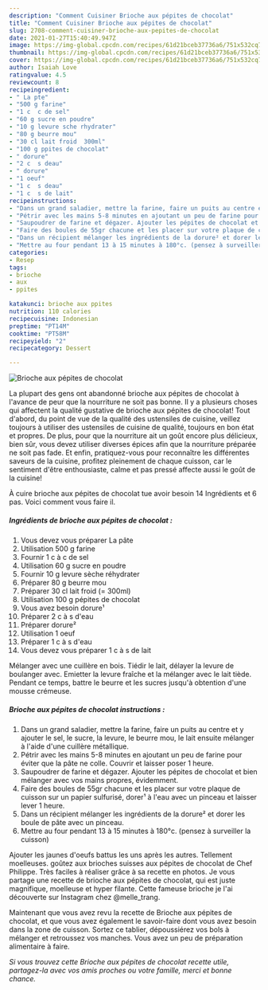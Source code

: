 ```yaml
---
description: "Comment Cuisiner Brioche aux pépites de chocolat"
title: "Comment Cuisiner Brioche aux pépites de chocolat"
slug: 2708-comment-cuisiner-brioche-aux-pepites-de-chocolat
date: 2021-01-27T15:40:49.947Z
image: https://img-global.cpcdn.com/recipes/61d21bceb37736a6/751x532cq70/brioche-aux-pepites-de-chocolat-photo-principale-de-la-recette.jpg
thumbnail: https://img-global.cpcdn.com/recipes/61d21bceb37736a6/751x532cq70/brioche-aux-pepites-de-chocolat-photo-principale-de-la-recette.jpg
cover: https://img-global.cpcdn.com/recipes/61d21bceb37736a6/751x532cq70/brioche-aux-pepites-de-chocolat-photo-principale-de-la-recette.jpg
author: Isaiah Love
ratingvalue: 4.5
reviewcount: 8
recipeingredient:
- " La pte"
- "500 g farine"
- "1 c  c de sel"
- "60 g sucre en poudre"
- "10 g levure sche rhydrater"
- "80 g beurre mou"
- "30 cl lait froid  300ml"
- "100 g ppites de chocolat"
- " dorure"
- "2 c  s deau"
- " dorure"
- "1 oeuf"
- "1 c  s deau"
- "1 c  s de lait"
recipeinstructions:
- "Dans un grand saladier, mettre la farine, faire un puits au centre et y ajouter le sel, le sucre, la levure, le beurre mou, le lait ensuite mélanger à l&#39;aide d&#39;une cuillère métallique."
- "Pétrir avec les mains 5-8 minutes en ajoutant un peu de farine pour éviter que la pâte ne colle. Couvrir et laisser poser 1 heure."
- "Saupoudrer de farine et dégazer. Ajouter les pépites de chocolat et bien mélanger avec vos mains propres, évidemment."
- "Faire des boules de 55gr chacune et les placer sur votre plaque de cuisson sur un papier sulfurisé, dorer¹ à l&#39;eau avec un pinceau et laisser lever 1 heure."
- "Dans un récipient mélanger les ingrédients de la dorure² et dorer les boule de pâte avec un pinceau."
- "Mettre au four pendant 13 à 15 minutes à 180°c. (pensez à surveiller la cuisson)"
categories:
- Resep
tags:
- brioche
- aux
- ppites

katakunci: brioche aux ppites 
nutrition: 110 calories
recipecuisine: Indonesian
preptime: "PT14M"
cooktime: "PT58M"
recipeyield: "2"
recipecategory: Dessert

---
```



![Brioche aux pépites de chocolat](https://img-global.cpcdn.com/recipes/61d21bceb37736a6/751x532cq70/brioche-aux-pepites-de-chocolat-photo-principale-de-la-recette.jpg)

La plupart des gens ont abandonné brioche aux pépites de chocolat à l'avance de peur que la nourriture ne soit pas bonne. Il y a plusieurs choses qui affectent la qualité gustative de brioche aux pépites de chocolat! Tout d'abord, du point de vue de la qualité des ustensiles de cuisine, veillez toujours à utiliser des ustensiles de cuisine de qualité, toujours en bon état et propres. De plus, pour que la nourriture ait un goût encore plus délicieux, bien sûr, vous devez utiliser diverses épices afin que la nourriture préparée ne soit pas fade. Et enfin, pratiquez-vous pour reconnaître les différentes saveurs de la cuisine, profitez pleinement de chaque cuisson, car le sentiment d'être enthousiaste, calme et pas pressé affecte aussi le goût de la cuisine!

<!--inarticleads1-->

À cuire brioche aux pépites de chocolat tue avoir besoin 14 Ingrédients et 6 pas. Voici comment vous faire il.

##### Ingrédients de brioche aux pépites de chocolat :

1. Vous devez vous préparer  La pâte
1. Utilisation 500 g farine
1. Fournir 1 c à c de sel
1. Utilisation 60 g sucre en poudre
1. Fournir 10 g levure sèche réhydrater
1. Préparer 80 g beurre mou
1. Préparer 30 cl lait froid (= 300ml)
1. Utilisation 100 g pépites de chocolat
1. Vous avez besoin  dorure¹
1. Préparer 2 c à s d&#39;eau
1. Préparer  dorure²
1. Utilisation 1 oeuf
1. Préparer 1 c à s d&#39;eau
1. Vous devez vous préparer 1 c à s de lait


Mélanger avec une cuillère en bois. Tiédir le lait, délayer la levure de boulanger avec. Emietter la levure fraîche et la mélanger avec le lait tiède. Pendant ce temps, battre le beurre et les sucres jusqu&#39;à obtention d&#39;une mousse crémeuse. 

<!--inarticleads2-->

##### Brioche aux pépites de chocolat instructions :

1. Dans un grand saladier, mettre la farine, faire un puits au centre et y ajouter le sel, le sucre, la levure, le beurre mou, le lait ensuite mélanger à l&#39;aide d&#39;une cuillère métallique.
1. Pétrir avec les mains 5-8 minutes en ajoutant un peu de farine pour éviter que la pâte ne colle. Couvrir et laisser poser 1 heure.
1. Saupoudrer de farine et dégazer. Ajouter les pépites de chocolat et bien mélanger avec vos mains propres, évidemment.
1. Faire des boules de 55gr chacune et les placer sur votre plaque de cuisson sur un papier sulfurisé, dorer¹ à l&#39;eau avec un pinceau et laisser lever 1 heure.
1. Dans un récipient mélanger les ingrédients de la dorure² et dorer les boule de pâte avec un pinceau.
1. Mettre au four pendant 13 à 15 minutes à 180°c. (pensez à surveiller la cuisson)


Ajouter les jaunes d&#39;oeufs battus les uns après les autres. Tellement moelleuses. goûtez aux brioches suisses aux pépites de chocolat de Chef Philippe. Très faciles à réaliser grâce à sa recette en photos. Je vous partage une recette de brioche aux pépites de chocolat, qui est juste magnifique, moelleuse et hyper filante. Cette fameuse brioche je l&#39;ai découverte sur Instagram chez @melle_trang. 

<!--inarticleads1-->

<p>
Maintenant que vous avez revu la recette de Brioche aux pépites de chocolat, et que vous avez également le savoir-faire dont vous avez besoin dans la zone de cuisson. Sortez ce tablier, dépoussiérez vos bols à mélanger et retroussez vos manches. Vous avez un peu de préparation alimentaire à faire.
</p>

<p>
<i>Si vous trouvez cette Brioche aux pépites de chocolat recette utile, partagez-la avec vos amis proches ou votre famille, merci et bonne chance.</i>
</p>
